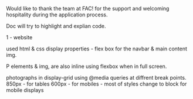 Would like to thank the team at FAC!
for the support and welcoming hospitality
during the application process. 

Doc will try to highlight and explian code.


1 - website 

used html & css 
display properties - flex box for 
the navbar & main content img. 

P elements & img, are also inline using flexbox 
when in full screen. 

photographs in display-grid 
using @media queries at diffrent break points. 
850px - for tables 
600px - for mobiles - most of styles change
to block for mobile displays 

